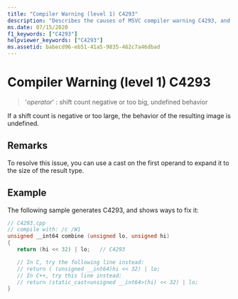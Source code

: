 ```yaml
---
title: "Compiler Warning (level 1) C4293"
description: "Describes the causes of MSVC compiler warning C4293, and shows how to fix it."
ms.date: 07/15/2020
f1_keywords: ["C4293"]
helpviewer_keywords: ["C4293"]
ms.assetid: babecd96-eb51-41a5-9835-462c7a46dbad
---
```

# Compiler Warning (level 1) C4293

> '*operator*' : shift count negative or too big, undefined behavior

If a shift count is negative or too large, the behavior of the resulting image is undefined.

## Remarks

To resolve this issue, you can use a cast on the first operand to expand it to the size of the result type.

## Example

The following sample generates C4293, and shows ways to fix it:

```cpp
// C4293.cpp
// compile with: /c /W1
unsigned __int64 combine (unsigned lo, unsigned hi)
{
   return (hi << 32) | lo;   // C4293

   // In C, try the following line instead:
   // return ( (unsigned __int64)hi << 32) | lo;
   // In C++, try this line instead:
   // return (static_cast<unsigned __int64>(hi) << 32) | lo;
}
```
